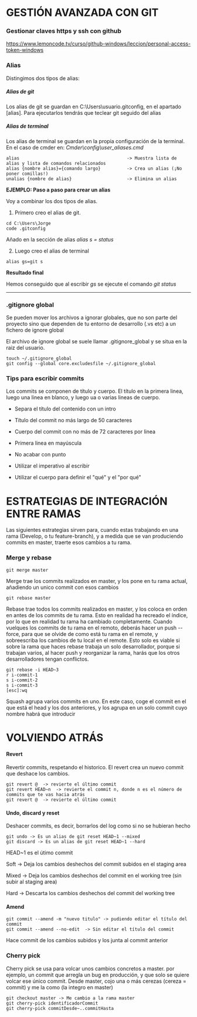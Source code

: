 # GESTIÓN AVANZADA CON GIT

### Gestionar claves https y ssh con github

https://www.lemoncode.tv/curso/github-windows/leccion/personal-access-token-windows

### Alias

Distingimos dos tipos de alias:

##### Alias de git

Los alias de git se guardan en C:\Users\usuario\.gitconfig, en el apartado [alias].
Para ejecutarlos tendrás que teclear git seguido del alias

##### Alias de terminal

Los alias de terminal se guardan en la propia configuración de la terminal. En el caso de cmder en: *Cmder\config\user_aliases.cmd*

````
alias                                         -> Muestra lista de alias y lista de comandos relacionados
alias {nombre alias}={comando largo}          -> Crea un alias (¡No poner comillas!)
unalias {nombre de alias}                     -> Elimina un alias
````

**EJEMPLO: Paso a paso para crear un alias**

Voy a combinar los dos tipos de alias.

1. Primero creo el alias de git.

````
cd C:\Users\Jorge
code .gitconfig
````

Añado en la sección de alias *alias s = status*

2. Luego creo el alias de terminal

````
alias gs=git s
````

**Resultado final**

Hemos conseguido que al escribir *gs* se ejecute el comando *git status*

---

### .gitignore global

Se pueden mover los archivos a ignorar globales, que no son parte del proyecto sino que dependen de tu entorno de desarrollo (.vs etc) a un fichero de ignore global

El archivo de ignore global se suele llamar .gitignore_global y se situa en la raiz del usuario.

````
touch ~/.gitignore_global
git config --global core.excludesfile ~/.gitignore_global
````


### Tips para escribir commits

Los commits se componen de título y cuerpo. El título en la primera linea, luego una linea en blanco, y luego ua o varias lineas de cuerpo.

- Separa el título del contenido con un intro

- Título del commit no más largo de 50 caracteres

- Cuerpo del commit con no más de 72 caracteres por linea

- Primera linea en mayúscula

- No acabar con punto

- Utilizar el imperativo al escribir

- Utilizar el cuerpo para definir el "qué" y el "por qué"


# ESTRATEGIAS DE INTEGRACIÓN ENTRE RAMAS

Las siguientes estrategias sirven para, cuando estas trabajando en una rama (Develop, o tu feature-branch), y a medida que se van produciendo commits en master, traerte esos cambios a tu rama.

### Merge y rebase

````
git merge master
````
Merge trae los commits realizados en master, y los pone en tu rama actual, añadiendo un unico commit con esos cambios

````
git rebase master
````

Rebase trae todos los commits realizados en master, y los coloca en orden en antes de los commits de tu rama. Esto en realidad ha recreado el índice, por lo que en realidad tu rama ha cambiado completamente. Cuando vuelques los commits de tu rama en el remoto, deberás hacer un push --force, para que se olvide de como está tu rama en el remote, y sobreescriba los cambios de tu local en el remote. Esto solo es viable si sobre la rama que haces rebase trabaja un solo desarrollador, porque si trabajan varios, al hacer push y reorganizar la rama, harás que los otros desarrolladores tengan conflictos.

````
git rebase -i HEAD~3
r i-commit-1
s i-commit-2
s i-commit-3
[esc]:wq
````

Squash agrupa varios commits en uno. En este caso, coge el commit en el que está el head y los dos anteriores, y los agrupa en un solo commit cuyo nombre habrá que introducir


# VOLVIENDO ATRÁS

#### Revert 

Revertir commits, respetando el historico. El revert crea un nuevo commit que deshace los cambios.

````
git revert @  -> revierte el último commit
git revert HEAD~n  -> revierte el commit n, donde n es el número de commits que te vas hacia atrás
git revert @  -> revierte el último commit

````

#### Undo, discard y reset

Deshacer commits, es decir, borrarlos del log como si no se hubieran hecho

````
git undo -> Es un alias de git reset HEAD~1 --mixed
git discard -> Es un alias de git reset HEAD~1 --hard
````
HEAD~1 es el útimo commit

Soft -> Deja los cambios deshechos del commit subidos en el staging area

Mixed -> Deja los cambios deshechos del commit en el working tree (sin subir al staging area)

Hard -> Descarta los cambios deshechos del commit del working tree


#### Amend
````
git commit --amend -m "nuevo titulo" -> pudiendo editar el título del commit    
git commit --amend --no-edit  -> Sin editar el título del commit
````

Hace commit de los cambios subidos y los junta al commit anterior

### Cherry pick

Cherry pick se usa para volcar unos cambios concretos a master. por ejemplo, un commit que arregla un bug en producción, y que solo se quiere volcar ese único commit.
Desde master, cojo una o más cerezas (cereza = commit) y me la como (la integro en master)

````
git checkout master -> Me cambio a la rama master
git cherry-pick identificadorCommit
git cherry-pick commitDesde~..commitHasta
````
